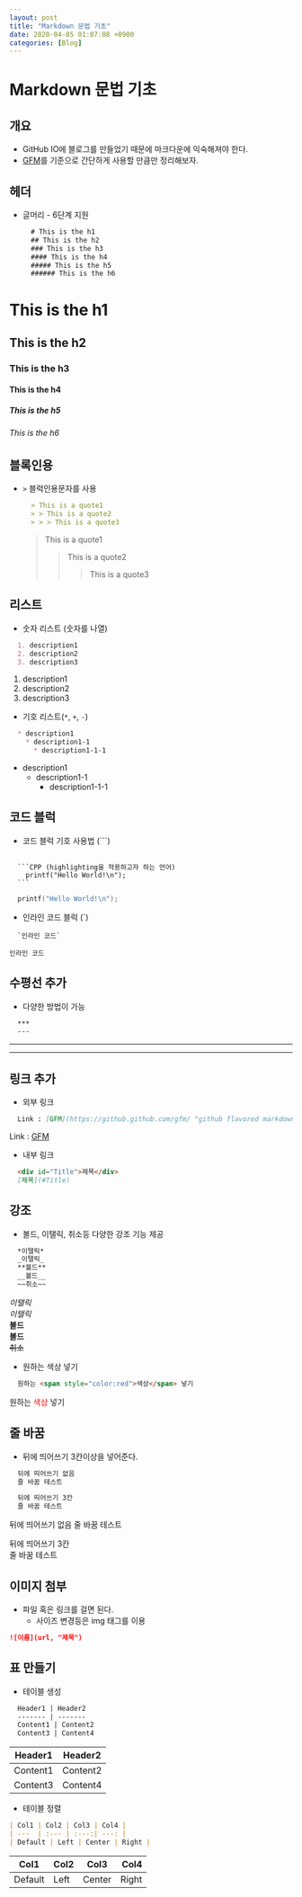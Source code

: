 ```yaml
---
layout: post
title: "Markdown 문법 기초"
date: 2020-04-05 01:07:08 +0900
categories: [Blog]
---
```


# Markdown 문법 기초

## 개요
* GitHub IO에 블로그를 만들었기 때문에 마크다운에 익숙해져야 한다.
* [GFM](https://github.github.com/gfm/ "github flavored markdown spec")를 기준으로 간단하게 사용할 만큼만 정리해보자.

## 헤더
* 글머리 - 6단계 지원
  ```markdown
    # This is the h1
    ## This is the h2
    ### This is the h3
    #### This is the h4
    ##### This is the h5
    ###### This is the h6
  ```

# This is the h1
## This is the h2
### This is the h3
#### This is the h4
##### This is the h5
###### This is the h6

## 블록인용
* `>` 블럭인용문자를 사용
  ```markdown
    > This is a quote1
    > > This is a quote2
    > > > This is a quote3
  ```
  > This is a quote1
  > > This is a quote2
  > > > This is a quote3

## 리스트
* 숫자 리스트 (숫자를 나열)

```markdown
  1. description1
  2. description2
  3. description3
```

1. description1
2. description2
3. description3

* 기호 리스트(`*`, `+`, `-`)

```markdown
  * description1
    * description1-1
      * description1-1-1
```

* description1
  * description1-1
    * description1-1-1

## 코드 블럭
* 코드 블럭 기호 사용법 (```)
<pre><code>
  ```CPP (highlighting을 적용하고자 하는 언어)
    printf("Hello World!\n");
  ```
</code></pre>

```CPP
  printf("Hello World!\n");
```

* 인라인 코드 블럭 (`)
```
  `인라인 코드`
```

`인라인 코드`
  
## 수평선 추가
* 다양한 방법이 가능
```markdown
  ***
  ---
```

***
---

## 링크 추가
* 외부 링크
```markdown
  Link : [GFM](https://github.github.com/gfm/ "github flavored markdown spec")
```

Link : [GFM](https://github.github.com/gfm/ "github flavored markdown spec")

* 내부 링크
```markdown
  <div id="Title">제목</div>
  [제목](#Title)
```

## 강조
* 볼드, 이탤릭, 취소등 다양한 강조 기능 제공
```markdown
  *이탤릭*
  _이탤릭_
  **볼드**
  __볼드__
  ~~취소~~
```

*이탤릭*   
_이탤릭_   
**볼드**   
__볼드__   
~~취소~~   

* 원하는 색상 넣기
```markdown
  원하는 <span style="color:red">색상</span> 넣기
```

원하는 <span style="color:red">색상</span> 넣기   

## 줄 바꿈
* 뒤에 띄어쓰기 3칸이상을 넣어준다.
```markdown
  뒤에 띄어쓰기 없음
  줄 바꿈 테스트

  뒤에 띄어쓰기 3칸   
  줄 바꿈 테스트
```

뒤에 띄어쓰기 없음
줄 바꿈 테스트

뒤에 띄어쓰기 3칸   
줄 바꿈 테스트

## 이미지 첨부
* 파일 혹은 링크를 걸면 된다.
  * 사이즈 변경등은 img 태그를 이용

```markdown
![이름](url, "제목")
```

## 표 만들기
* 테이블 생성
```markdown
  Header1 | Header2
  ------- | -------
  Content1 | Content2
  Content3 | Content4
```

Header1 | Header2
------- | -------
Content1 | Content2
Content3 | Content4

* 테이블 정렬
``` markdown
| Col1 | Col2 | Col3 | Col4 |
| ---  | :--- | :---:| ---: |
| Default | Left | Center | Right |
```

| Col1 | Col2 | Col3 | Col4 |
| ---  | :--- | :---:| ---: |
| Default | Left | Center | Right |
